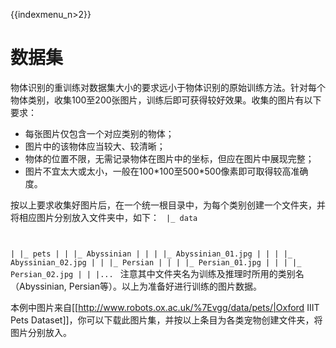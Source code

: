 {{indexmenu_n>2}}

# 数据集
物体识别的重训练对数据集大小的要求远小于物体识别的原始训练方法。针对每个物体类别，收集100至200张图片，训练后即可获得较好效果。收集的图片有以下要求：

  - 每张图片仅包含一个对应类别的物体；
  - 图片中的该物体应当较大、较清晰；
  - 物体的位置不限，无需记录物体在图片中的坐标，但应在图片中展现完整；
  - 图片不宜太大或太小，一般在100\*100至500\*500像素即可取得较高准确度。

按以上要求收集好图片后，在一个统一根目录中，为每个类别创建一个文件夹，并将相应图片分别放入文件夹中，如下：
<code>
|_ data

|  |_ pets
|  |  |_ Abyssinian
|  |  |  |_ Abyssinian_01.jpg
|  |  |  |_ Abyssinian_02.jpg
|  |  |_ Persian
|  |  |  |_ Persian_01.jpg
|  |  |  |_ Persian_02.jpg
|  |  |...
</code>
注意其中文件夹名为训练及推理时所用的类别名（Abyssinian, Persian等）。以上为准备好进行训练的图片数据。

本例中图片来自[[http://www.robots.ox.ac.uk/%7Evgg/data/pets/|Oxford IIIT Pets Dataset]]，你可以下载此图片集，并按以上条目为各类宠物创建文件夹，将图片分别放入。
